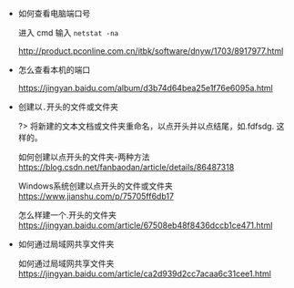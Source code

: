 - 如何查看电脑端口号

  进入 cmd 输入 `netstat -na`

  http://product.pconline.com.cn/itbk/software/dnyw/1703/8917977.html

  

- 怎么查看本机的端口

  https://jingyan.baidu.com/album/d3b74d64bea25e1f76e6095a.html
  
  
  
- 创建以`.`开头的文件或文件夹

  ?> 将新建的文本文档或文件夹重命名，以点开头并以点结尾，如.fdfsdg. 这样的。

  如何创建以点开头的文件夹-两种方法 https://blog.csdn.net/fanbaodan/article/details/86487318

  Windows系统创建以点开头的文件或文件夹 https://www.jianshu.com/p/75705ff6db17

  怎么样建一个.开头的文件夹 https://jingyan.baidu.com/article/67508eb48f8436dccb1ce471.html
  
  
  
- 如何通过局域网共享文件夹

  如何通过局域网共享文件夹 https://jingyan.baidu.com/article/ca2d939d2cc7acaa6c31cee1.html
